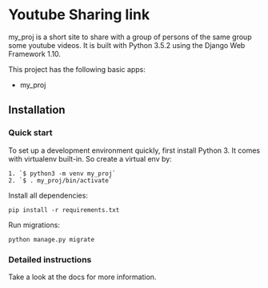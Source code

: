 # Youtube Sharing link

my_proj is a short site to share with a group of persons of the same group some youtube videos. It is built with Python 3.5.2 using the Django Web Framework 1.10.

This project has the following basic apps:

* my_proj

## Installation

### Quick start

To set up a development environment quickly, first install Python 3. It
comes with virtualenv built-in. So create a virtual env by:

    1. `$ python3 -m venv my_proj`
    2. `$ . my_proj/bin/activate`

Install all dependencies:

    pip install -r requirements.txt

Run migrations:

    python manage.py migrate

### Detailed instructions

Take a look at the docs for more information.

[0]: https://www.python.org/
[1]: https://www.djangoproject.com/
